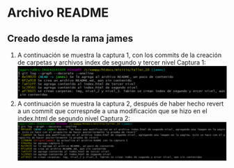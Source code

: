 # Archivo README
## Creado desde la rama james
1. A continuación se muestra la captura 1, con los commits de la creación de carpetas y archivos index de segundo y tercer nivel
Captura 1:
![alt text](https://raw.githubusercontent.com/JamesGV/Taller_10/james/img/Captura_1.PNG "Captura 1")
2. A continuación se muestra la captura 2, después de haber hecho revert a un commit que correspnde a una modificación que se hizo en el index.html de segundo nivel
Captura 2:
![alt text](https://raw.githubusercontent.com/JamesGV/Taller_10/james/img/Captura_2.PNG "Captura 2")
